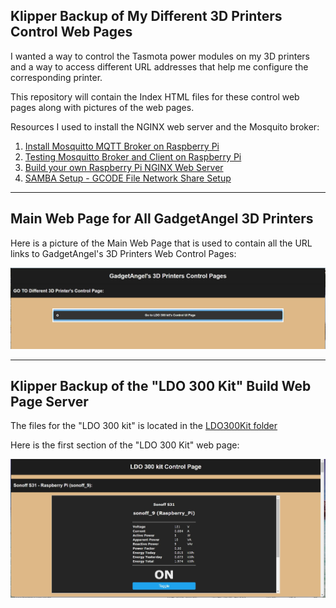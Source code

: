 ## Klipper Backup of My Different 3D Printers Control Web Pages

I wanted a way to control the Tasmota power modules on my 3D printers and a way to access different
URL addresses that help me configure the corresponding printer.

This repository will contain the Index HTML files for these control web pages along with pictures of the web pages.

Resources I used to install the NGINX web server and the Mosquito broker:
1. [Install Mosquitto MQTT Broker on Raspberry Pi](https://randomnerdtutorials.com/how-to-install-mosquitto-broker-on-raspberry-pi/)
2. [Testing Mosquitto Broker and Client on Raspberry Pi](https://randomnerdtutorials.com/testing-mosquitto-broker-and-client-on-raspbbery-pi/)
3. [Build your own Raspberry Pi NGINX Web Server](https://pimylifeup.com/raspberry-pi-nginx/)
4. [SAMBA Setup - GCODE File Network Share Setup](https://github.com/rkolbi/voron2.4/tree/main/MY_V24-350#samba-setup---gcode-file-network-share-setup)

---
## Main Web Page for All GadgetAngel 3D Printers

Here is a picture of the Main Web Page that is used to contain all the URL links to GadgetAngel's 3D Printers Web Control Pages:

![mainpage](/images/MainPrinterPage.jpg)

---
## Klipper Backup of the "LDO 300 Kit" Build Web Page Server

The files for the "LDO 300 kit" is located in the [LDO300Kit folder](/LDO300Kit/)

Here is the first section of the "LDO 300 Kit" web page:

![section 1](/LDO300Kit/images/Section_1.jpg)